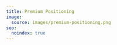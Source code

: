 ```yaml
---
title: Premium Positioning
image:
  source: images/premium-positioning.png
seo:
  noindex: true
---
```

